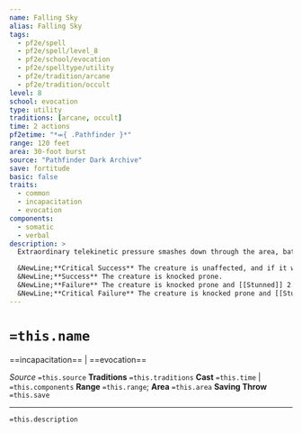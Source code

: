 ```yaml
---
name: Falling Sky
alias: Falling Sky
tags:
  - pf2e/spell
  - pf2e/spell/level_8
  - pf2e/school/evocation
  - pf2e/spelltype/utility
  - pf2e/tradition/arcane
  - pf2e/tradition/occult
level: 8
school: evocation
type: utility
traditions: [arcane, occult]
time: 2 actions
pf2etime: "*⬺{ .Pathfinder }*"
range: 120 feet
area: 30-foot burst
source: "Pathfinder Dark Archive"
save: fortitude
basic: false
traits:
  - common
  - incapacitation
  - evocation
components:
  - somatic
  - verbal
description: >
  Extraordinary telekinetic pressure smashes down through the area, battering creatures within it to the ground. All flying creatures in the area descend to the bottom of the spell's area, taking twice as much bludgeoning damage as if they had fallen the distance moved, to a maximum of 60 falling Damage if they fall 60 feet. They take this falling damage even if the spell's area is entirely in the air and they don't hit the ground, as they concuss against the bottom of the spell's area at great speed. Creatures on the ground and within the spell's area, including flying creatures forced to the ground, must attempt Fortitude saves.

  &NewLine;**Critical Success** The creature is unaffected, and if it was flying, it isn't knocked [[Prone]] even though it took falling damage.
  &NewLine;**Success** The creature is knocked prone.
  &NewLine;**Failure** The creature is knocked prone and [[Stunned]] 2.
  &NewLine;**Critical Failure** The creature is knocked prone and [[Stunned]] for 1 round.
---
```

# `=this.name`
==incapacitation== | ==evocation==

*Source* `=this.source`
**Traditions** `=this.traditions`
**Cast** `=this.time` | `=this.components`
**Range** `=this.range`; **Area** `=this.area`
**Saving Throw** `=this.save`

***
`=this.description`